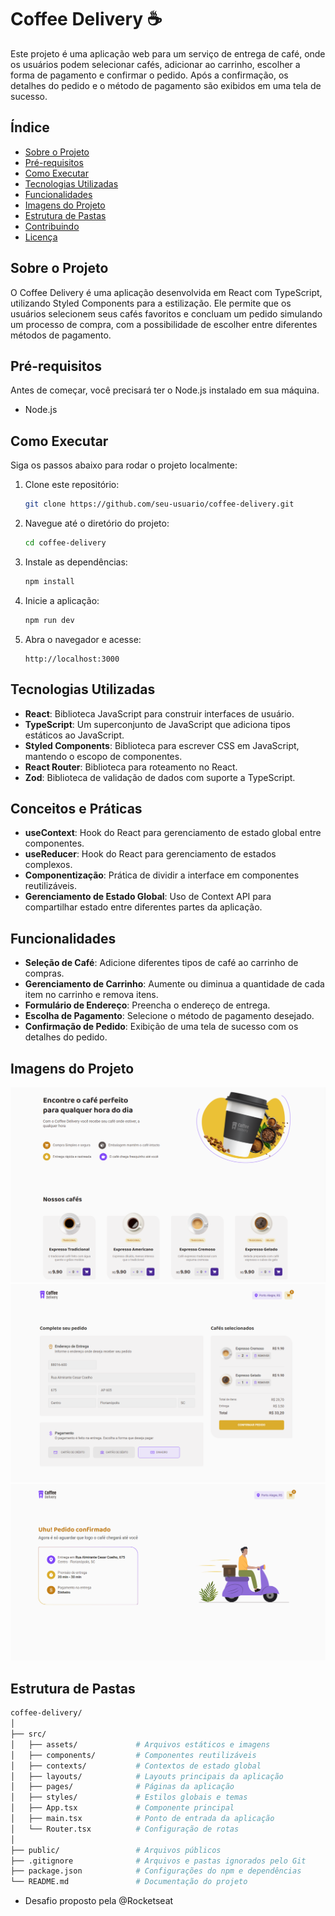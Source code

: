 # Coffee Delivery ☕

Este projeto é uma aplicação web para um serviço de entrega de café, onde os usuários podem selecionar cafés, adicionar ao carrinho, escolher a forma de pagamento e confirmar o pedido. Após a confirmação, os detalhes do pedido e o método de pagamento são exibidos em uma tela de sucesso.

## Índice

- [Sobre o Projeto](#sobre-o-projeto)
- [Pré-requisitos](#pré-requisitos)
- [Como Executar](#como-executar)
- [Tecnologias Utilizadas](#tecnologias-utilizadas)
- [Funcionalidades](#funcionalidades)
- [Imagens do Projeto](#imagens-do-projeto)
- [Estrutura de Pastas](#estrutura-de-pastas)
- [Contribuindo](#contribuindo)
- [Licença](#licença)

## Sobre o Projeto

O Coffee Delivery é uma aplicação desenvolvida em React com TypeScript, utilizando Styled Components para a estilização. Ele permite que os usuários selecionem seus cafés favoritos e concluam um pedido simulando um processo de compra, com a possibilidade de escolher entre diferentes métodos de pagamento.

## Pré-requisitos

Antes de começar, você precisará ter o Node.js instalado em sua máquina.

- Node.js

## Como Executar

Siga os passos abaixo para rodar o projeto localmente:

1. Clone este repositório:

   ```bash
   git clone https://github.com/seu-usuario/coffee-delivery.git
   ```

2. Navegue até o diretório do projeto:

   ```bash
   cd coffee-delivery
   ```

3. Instale as dependências:

   ```bash
   npm install
   ```

4. Inicie a aplicação:

   ```bash
   npm run dev
   ```

5. Abra o navegador e acesse:

   ```arduino
   http://localhost:3000
   ```

## Tecnologias Utilizadas

- **React**: Biblioteca JavaScript para construir interfaces de usuário.
- **TypeScript**: Um superconjunto de JavaScript que adiciona tipos estáticos ao JavaScript.
- **Styled Components**: Biblioteca para escrever CSS em JavaScript, mantendo o escopo de componentes.
- **React Router**: Biblioteca para roteamento no React.
- **Zod**: Biblioteca de validação de dados com suporte a TypeScript.

## Conceitos e Práticas

- **useContext**: Hook do React para gerenciamento de estado global entre componentes.
- **useReducer**: Hook do React para gerenciamento de estados complexos.
- **Componentização**: Prática de dividir a interface em componentes reutilizáveis.
- **Gerenciamento de Estado Global**: Uso de Context API para compartilhar estado entre diferentes partes da aplicação.

## Funcionalidades

- **Seleção de Café**: Adicione diferentes tipos de café ao carrinho de compras.
- **Gerenciamento de Carrinho**: Aumente ou diminua a quantidade de cada item no carrinho e remova itens.
- **Formulário de Endereço**: Preencha o endereço de entrega.
- **Escolha de Pagamento**: Selecione o método de pagamento desejado.
- **Confirmação de Pedido**: Exibição de uma tela de sucesso com os detalhes do pedido.

## Imagens do Projeto

![preview](./.github/preview_home.png)
![preview](./.github/preview_cart.png)
![preview](./.github/preview_sucess.png)

## Estrutura de Pastas

```bash
coffee-delivery/
│
├── src/
│   ├── assets/             # Arquivos estáticos e imagens
│   ├── components/         # Componentes reutilizáveis
│   ├── contexts/           # Contextos de estado global
│   ├── layouts/            # Layouts principais da aplicação
│   ├── pages/              # Páginas da aplicação
│   ├── styles/             # Estilos globais e temas
│   ├── App.tsx             # Componente principal
│   ├── main.tsx            # Ponto de entrada da aplicação
│   └── Router.tsx          # Configuração de rotas
│
├── public/                 # Arquivos públicos
├── .gitignore              # Arquivos e pastas ignorados pelo Git
├── package.json            # Configurações do npm e dependências
└── README.md               # Documentação do projeto

```

- Desafio proposto pela @Rocketseat
